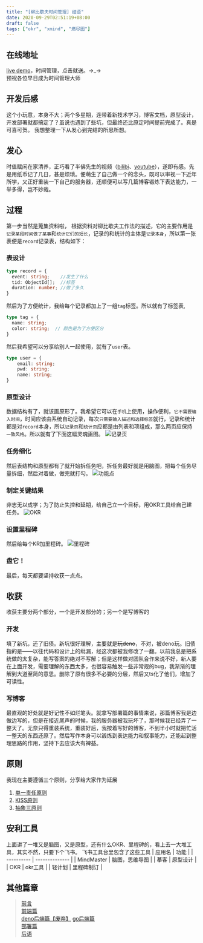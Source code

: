 ```yaml
---
title: "[柳比歇夫时间管理] 结语"
date: 2020-09-29T02:51:19+08:00
draft: false
tags: ["okr", "xmind", "燃尽图"]
---
```


## 在线地址  
[live demo](https://furan.xyz/time-mgt/)，时间管理，点击就送。→_→  
预祝各位早日成为时间管理大师

## 开发后感
这个小玩意，本身不大；两个多星期，连带着新技术学习，博客文档，原型设计，开发部署就都搞定了？虽说也遇到了些坑，但最终还比原定时间提前完成了。真是可喜可贺。
我想整理一下从发心到完结的所思所想。
<!--more-->

## 发心
时值赋闲在家清养，正巧看了半佛先生的视频（[bilibi](https://www.bilibili.com/video/BV1r54y127Tc?from=search&seid=1143954376933093148)、[youtube](https://www.youtube.com/watch?v=aBzklUxk0iA&t=627s)），遂即有感。先是用纸币记了几日，甚是烦琐。便萌生了自己做一个的念头，既可以审视一下近年所学，又正好重装一下自己的服务器，还顺便可以写几篇博客锻炼下表达能力，一举多得，岂不妙哉。

## 过程
第一步当然是蒐集资料啦， 根据资料对柳比歇夫工作法的描述，它的主要作用是`记录某段时间做了某事`和`统计它们的短长`，记录的和统计的主体是`记录本身`，所以第一张表便是`record`记录表，结构如下：
### 表设计
```ts
type record = {
  event: string;    //发生了什么
  tid: ObjectId[];  //标签
  duration: number; //做了多久
}
```
然后为了方便统计，我给每个记录都加上了一组`tag`标签。所以就有了标签表,
```ts
type tag = {
  name: string;
  color: string;  // 颜色是为了方便区分
}
```
然后我希望可以分享给别人一起使用，就有了`user`表。
```ts
type user = {
    email: string;
    pwd: string;
    name: string;
}
```

### 原型设计
数据结构有了，就该画原形了。我希望它可以在`手机`上使用，操作便利，`它不需要输入时间`，时间应该由系统自动记录，每次`只需要输入描述和选择标签`就行，记录和统计都是对`record`本身，所以`记录页`和`统计页`应都是由列表和项组成，那么两页应保持`一致风格`。所以就有了下面这幅灵魂画图。
![记录页](/post/time-mgt/outline/record-page.png)

### 任务细化
然后表结构和原型都有了就开始拆任务吧，拆任务最好就是用脑图，把每个任务尽量拆细，然后对着做，做完就打勾。
![功能点](/post/time-mgt/outline/key-point.png)

### 制定关键结果
非志无以成学；为了防止失控和延期，给自己立一个目标，用OKR工具给自己建任务。
![OKR](/post/time-mgt/conclusion/okr.png)

### 设置里程碑
然后给每个KR加里程碑。
![里程碑](/post/time-mgt/conclusion/milestone.png)

### 盘它！
最后，每天都要坚持收获一点点。

## 收获
收获主要分两个部分，一个是开发部分的；另一个是写博客的
### 开发
填了新坑，还了旧债。新坑很好理解，主要就是~~玩deno~~，不对，被deno玩。旧债指的是——以往代码和设计上的纰漏，经这次都被我修改了一翻。以前我总是把系统做的太复杂，能写答案的绝对不写解；但是这样做对团队合作来说不好，新人要在上面开发，需要理解的东西太多，也很容易触发一些非常规的bug，我渐渐的理解到大道至简的意思。删除了原有很多不必要的分层，然后又ts化了他们，增加了可读性。
### 写博客
最直观的好处就是好记性不如烂笔头。就拿写部署篇的事情来说，那篇博客我是边做边写的，但是在接近尾声的时候，我的服务器被我玩坏了，那时候我已经弄了一整天了。无奈只得重装系统，重装好后，我按着写好的博客，不到半小时就把忙活一整天的东西还原了。然后写作本身可以锻炼到表达能力和叙事能力，还能起到整理思路的作用，坚持下去应该大有裨益。

## 原则
我现在主要遵循三个原则，分享给大家作为延展
1. [单一责任原则](https://zhuanlan.zhihu.com/p/24198903)
2. [KISS原则](https://zh.wikipedia.org/wiki/KISS%E5%8E%9F%E5%88%99)
3. [抽象三原则](http://www.ruanyifeng.com/blog/2013/01/abstraction_principles.html)


## 安利工具
上面讲了一堆又是脑图，又是原型，还有什么OKR、里程碑的，看上去一大堆工具，其实不然，只要下个飞书。
飞书工具台里包含了这些工具
| 应用名     | 功能           |
| ---------- | -------------- |
| MindMaster | 脑图，思维导图 |
| 摹客       | 原型设计       |
| OKR        | okr工具        |
| 轻计划     | 里程碑制订     |


## 其他篇章
> [前言](/post/time-mgt/outline/)  
> [前端篇](/post/time-mgt/front-end/)  
> [deno后端篇【废弃】](/post/time-mgt/back-end/)
> [go后端篇](/post/time-mgt/back-end-go/)  
> [部署篇](/post/time-mgt/ops/)  
> [后语](/post/time-mgt/conclusion/)  

